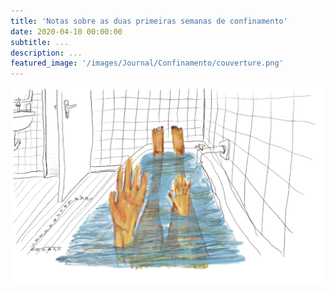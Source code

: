 ```yaml
---
title: 'Notas sobre as duas primeiras semanas de confinamento'
date: 2020-04-10 00:00:00
subtitle: ...
description: ...
featured_image: '/images/Journal/Confinamento/couverture.png'
---
```


![](/images/Journal/Confinamento/1.png)

